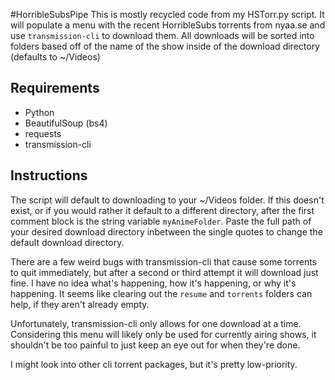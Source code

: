 #HorribleSubsPipe
This is mostly recycled code from my HSTorr.py script. It will populate a menu with the recent HorribleSubs torrents from nyaa.se and use `transmission-cli` to download them. All downloads will be sorted into folders based off of the name of the show inside of the download directory (defaults to ~/Videos)

## Requirements
* Python
 * BeautifulSoup (bs4)
 * requests
* transmission-cli

## Instructions
The script will default to downloading to your ~/Videos folder. If this doesn't exist, or if you would rather it default to a different directory, after the first comment block is the string variable `myAnimeFolder`. Paste the full path of your desired download directory inbetween the single quotes to change the default download directory.

There are a few weird bugs with transmission-cli that cause some torrents to quit immediately, but after a second or third attempt it will download just fine. I have no idea what's happening, how it's happening, or why it's happening. It seems like clearing out the `resume` and `torrents` folders can help, if they aren't already empty.

Unfortunately, transmission-cli only allows for one download at a time. Considering this menu will likely only be used for currently airing shows, it shouldn't be too painful to just keep an eye out for when they're done.

I might look into other cli torrent packages, but it's pretty low-priority.
